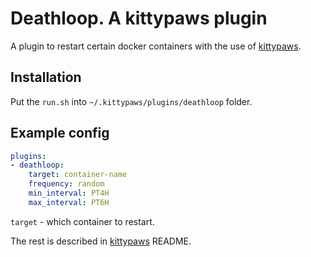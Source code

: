 # Deathloop. A kittypaws plugin

A plugin to restart certain docker containers with the use of [kittypaws](https://github.com/subatiq/kittypaws).

## Installation

Put the `run.sh` into `~/.kittypaws/plugins/deathloop` folder.

## Example config

```yaml
plugins:
- deathloop:
    target: container-name
    frequency: random
    min_interval: PT4H
    max_interval: PT6H
```

`target` - which container to restart.

The rest is described in [kittypaws](https://github.com/subatiq/kittypaws) README.
